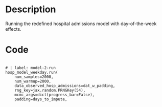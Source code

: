 # Description
Running the redefined hospital admissions model with day-of-the-week effects.

# Code
```

# | label: model-2-run
hosp_model_weekday.run(
    num_samples=2000,
    num_warmup=2000,
    data_observed_hosp_admissions=dat_w_padding,
    rng_key=jax.random.PRNGKey(54),
    mcmc_args=dict(progress_bar=False),
    padding=days_to_impute,

```
